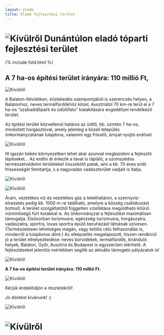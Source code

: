 ```yaml
---
layout: elado
title: Eladó fejlesztési terület
---
```


# ![Kívülről](http://i.imgur.com/gIYG2l7.jpg) Dunántúlon eladó tóparti fejlesztési terület

{% include fold.html %}

## A 7 ha-os építési terület irányára: 110 millió Ft,     

![Kívülről](http://i.imgur.com/4Kk3IvM.jpg)

A Balaton-felvidéken, közlekedés szempontjából is szerencsés helyen, a Balatonhoz, neves termálfürdőkhöz közel, Ausztriától 70 km-re terül el a 7 ha-os “szabadidőpark és üdülőfalu” kialakítására engedéllyel rendelkező terület. 

Az építési terület közvetlenül határos az üdítő, kb. szintén 7 ha-os, minősített horgásztóval, amely jelenleg a közeli település önkormányzatának tulajdona, valamint egy frissítő, árnyat nyújtó erdővel. 

![Kívülről](http://i.imgur.com/rRavE48.jpg)

Itt igazán békés környezetben lehet akár azonnal megkezdeni a fejlesztő lépéseket... 
Az erdőn át érkezik a tavat is tápláló, a szomszédos természetvédelmi területeket összekötő patak, ami a kb. 70 éves erdő frissességét fenntartja, s a nagyvadas vadászterület vadjait is itatja.

![Kívülről](http://i.imgur.com/8RHLcAN.jpg)

![Kívülről](http://i.imgur.com/1bYttsG.jpg)

Áram, vezetékes víz és vezetékes gáz a telekhatáron, a szennyvíz-elvezetés pedig kb. 1000 m-re található, amelyre a község csatlakozást biztosít. A terület szolgáltatótól független vízellátása megoldható kitűnő vízminőségű fúrt kutakkal is. Az önkormányzat a fejlesztést maximálisan támogatja. Elsősorban turizmusra, egészség-turizmusra, horgászatra, vadászatra, sportra, lovas sportra épülő beruházást látnának szívesen.
(Természetesen lehetséges magán, vagy kettős célú felhasználás is, minderről a tulajdonos dönt.) Az elképzelés megalapozott, hiszen rendkívül jó a terület elhelyezkedése: neves borvidékek, termálfürdők, kiránduló helyek, Balaton, Győr, Ausztria és Budapest is egyszerűen elérhető. A fejlesztéseket jelentős mértékben segítik az aktuális támogató pályázatok is!

![Kívülről](http://i.imgur.com/M16yHXg.jpg)

**A 7 ha-os építési terület irányára: 110 millió Ft.**  

![Kívülről](http://i.imgur.com/tXcJuhj.jpg)

Kérjük érdeklődjön a részletekről!

Jó döntést kívánunk! :)

![Kívülről](http://i.imgur.com/1OA3sSw.jpg)
     		            
# ![Kívülről](http://i.imgur.com/2PhqEK3.jpg)
